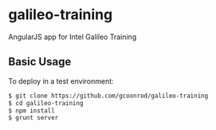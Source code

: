 galileo-training
================

AngularJS app for Intel Galileo Training

## Basic Usage

To deploy in a test environment:
```bash
$ git clone https://github.com/gcoonrod/galileo-training
$ cd galileo-training
$ npm install
$ grunt server
```
